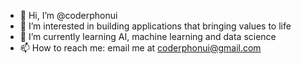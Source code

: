 - 👋 Hi, I’m @coderphonui
- 👀 I’m interested in building applications that bringing values to life
- 🌱 I’m currently learning AI, machine learning and data science
- 📫 How to reach me: email me at coderphonui@gmail.com

<!---
coderphonui/coderphonui is a ✨ special ✨ repository because its `README.md` (this file) appears on your GitHub profile.
You can click the Preview link to take a look at your changes.
--->
